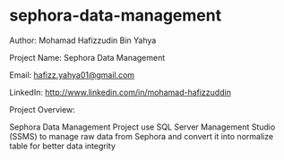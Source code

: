 # sephora-data-management

Author: Mohamad Hafizzudin Bin Yahya

Project Name: Sephora Data Management

Email: hafizz.yahya01@gmail.com

LinkedIn: http://www.linkedin.com/in/mohamad-hafizzuddin

Project Overview:

Sephora Data Management Project use SQL Server Management Studio (SSMS) to manage raw data from Sephora and convert it into normalize table for better data integrity 
